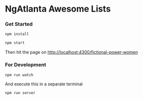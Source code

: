 # NgAtlanta Awesome Lists

### Get Started

```sh
npm install

npm start
```

Then hit the page on [http://localhost:4300/fictional-power-women](http://localhost:4300/fictional-power-women)

### For Development

```sh
npm run watch
```

And execute this in a separate terminal
```sh
npm run server
```
